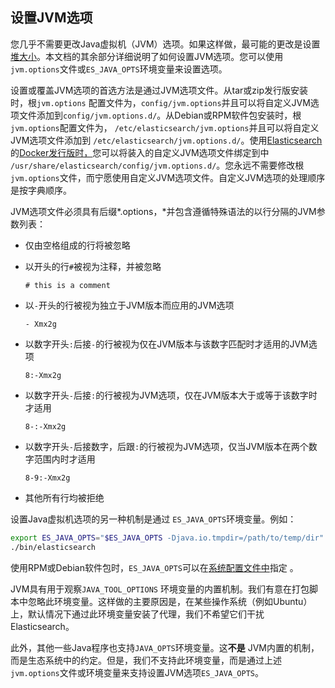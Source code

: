 ## 设置JVM选项

您几乎不需要更改Java虚拟机（JVM）选项。如果这样做，最可能的更改是设置[堆大小](https://www.elastic.co/guide/en/elasticsearch/reference/7.x/heap-size.html)。本文档的其余部分详细说明了如何设置JVM选项。您可以使用`jvm.options`文件或`ES_JAVA_OPTS`环境变量来设置选项。

设置或覆盖JVM选项的首选方法是通过JVM选项文件。从tar或zip发行版安装时，根`jvm.options` 配置文件为，`config/jvm.options`并且可以将自定义JVM选项文件添加到`config/jvm.options.d/`。从Debian或RPM软件包安装时，根`jvm.options`配置文件为， `/etc/elasticsearch/jvm.options`并且可以将自定义JVM选项文件添加到 `/etc/elasticsearch/jvm.options.d/`。使用[Elasticsearch](https://www.elastic.co/guide/en/elasticsearch/reference/7.x/docker.html)的[Docker发行版时，](https://www.elastic.co/guide/en/elasticsearch/reference/7.x/docker.html)您可以将装入的自定义JVM选项文件绑定到中 `/usr/share/elasticsearch/config/jvm.options.d/`。您永远不需要修改根`jvm.options`文件，而宁愿使用自定义JVM选项文件。自定义JVM选项的处理顺序是按字典顺序。

JVM选项文件必须具有后缀*.options，*并包含遵循特殊语法的以行分隔的JVM参数列表：

- 仅由空格组成的行将被忽略

- 以开头的行`#`被视为注释，并被忽略

    ```text
    # this is a comment
    ```

- 以`-`开头的行被视为独立于JVM版本而应用的JVM选项

    ```text
    - Xmx2g
    ```

- 以数字开头`:`后接`-`的行被视为仅在JVM版本与该数字匹配时才适用的JVM选项

    ```text
    8:-Xmx2g
    ```

- 以数字开头`-`后接`:`的行被视为JVM选项，仅在JVM版本大于或等于该数字时才适用

    ```text
    8-:-Xmx2g
    ```

- 以数字开头`-`后接数字，后跟`:`的行被视为JVM选项，仅当JVM版本在两个数字范围内时才适用

    ```text
    8-9:-Xmx2g
    ```

- 其他所有行均被拒绝

设置Java虚拟机选项的另一种机制是通过 `ES_JAVA_OPTS`环境变量。例如：

```sh
export ES_JAVA_OPTS="$ES_JAVA_OPTS -Djava.io.tmpdir=/path/to/temp/dir"
./bin/elasticsearch
```

使用RPM或Debian软件包时，`ES_JAVA_OPTS`可以在[系统配置文件中](https://www.elastic.co/guide/en/elasticsearch/reference/7.x/setting-system-settings.html#sysconfig)指定 。

JVM具有用于观察`JAVA_TOOL_OPTIONS` 环境变量的内置机制。我们有意在打包脚本中忽略此环境变量。这样做的主要原因是，在某些操作系统（例如Ubuntu）上，默认情况下通过此环境变量安装了代理，我们不希望它们干扰Elasticsearch。

此外，其他一些Java程序也支持`JAVA_OPTS`环境变量。这**不是** JVM内置的机制，而是生态系统中的约定。但是，我们不支持此环境变量，而是通过上述`jvm.options`文件或环境变量来支持设置JVM选项`ES_JAVA_OPTS`。